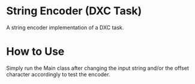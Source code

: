 # String Encoder (DXC Task)
 A string encoder implementation of a DXC task.

 # How to Use
 Simply run the Main class after changing the input string and/or the offset character accordingly to test the encoder.
